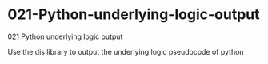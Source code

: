# 021-Python-underlying-logic-output

021 Python underlying logic output

Use the dis library to output the underlying logic pseudocode of python
